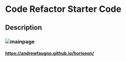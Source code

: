 # Code Refactor Starter Code

## Description 

### ![mainpage](https://user-images.githubusercontent.com/93367297/161381940-b0a0ee40-4d53-475e-aa7d-b792ab94a92a.png)


#### https://andrewfaugno.github.io/horiseon/







<!-- Repository contains quality README file with description, screenshot, and link to deployed application. -->

<!-- w3c validator website  -->
